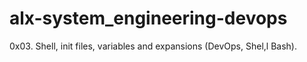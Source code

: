 # alx-system_engineering-devops
0x03. Shell, init files, variables and expansions (DevOps, Shel,l Bash).
